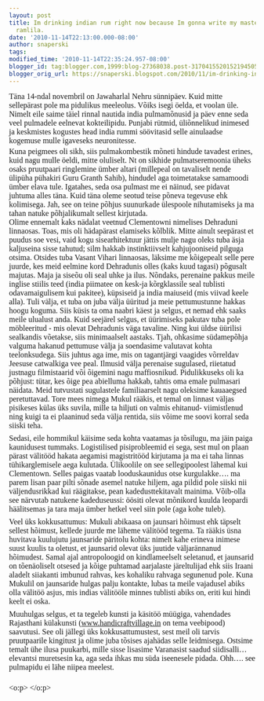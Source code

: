 ```yaml
---
layout: post
title: Im drinking indian rum right now because Im gonna write my master thesis about
  ramlila.
date: '2010-11-14T22:13:00.000-08:00'
author: snaperski
tags: 
modified_time: '2010-11-14T22:35:24.957-08:00'
blogger_id: tag:blogger.com,1999:blog-27368038.post-3170415520152194505
blogger_orig_url: https://snaperski.blogspot.com/2010/11/im-drinking-indian-rum-right-now.html
---
```


<meta equiv="Content-Type" content="text/html; charset=utf-8"><meta name="ProgId" content="Word.Document"><meta name="Generator" content="Microsoft Word 10"><meta name="Originator" content="Microsoft Word 10"><link rel="File-List" href="file:///C:%5CDOCUME%7E1%5CUser%5CLOCALS%7E1%5CTemp%5Cmsohtml1%5C01%5Cclip_filelist.xml"><!--[if gte mso 9]><xml>  <w:worddocument>   <w:view>Normal</w:View>   <w:zoom>0</w:Zoom>   <w:compatibility>    <w:breakwrappedtables/>    <w:snaptogridincell/>    <w:wraptextwithpunct/>    <w:useasianbreakrules/>   </w:Compatibility>   <w:browserlevel>MicrosoftInternetExplorer4</w:BrowserLevel>  </w:WordDocument> </xml><![endif]--><style> <!--  /* Font Definitions */  @font-face 	{font-family:SimSun; 	panose-1:2 1 6 0 3 1 1 1 1 1; 	mso-font-alt:宋体; 	mso-font-charset:134; 	mso-generic-font-family:auto; 	mso-font-format:other; 	mso-font-pitch:variable; 	mso-font-signature:3 135135232 16 0 262145 0;} @font-face 	{font-family:Tahoma; 	panose-1:2 11 6 4 3 5 4 4 2 4; 	mso-font-charset:0; 	mso-generic-font-family:swiss; 	mso-font-pitch:variable; 	mso-font-signature:1627421319 -2147483648 8 0 66047 0;} @font-face 	{font-family:"\@SimSun"; 	panose-1:0 0 0 0 0 0 0 0 0 0; 	mso-font-charset:134; 	mso-generic-font-family:auto; 	mso-font-format:other; 	mso-font-pitch:variable; 	mso-font-signature:3 135135232 16 0 262145 0;}  /* Style Definitions */  p.MsoNormal, li.MsoNormal, div.MsoNormal 	{mso-style-parent:""; 	margin:0in; 	margin-bottom:.0001pt; 	mso-pagination:none; 	mso-layout-grid-align:none; 	text-autospace:none; 	font-size:12.0pt; 	font-family:"Times New Roman"; 	mso-fareast-font-family:SimSun; 	mso-bidi-font-family:Tahoma; 	mso-fareast-language:ZH-CN; 	mso-bidi-language:HI;} p.MsoBodyText, li.MsoBodyText, div.MsoBodyText 	{margin-top:0in; 	margin-right:0in; 	margin-bottom:6.0pt; 	margin-left:0in; 	mso-pagination:none; 	mso-layout-grid-align:none; 	text-autospace:none; 	font-size:12.0pt; 	font-family:"Times New Roman"; 	mso-fareast-font-family:SimSun; 	mso-bidi-font-family:Tahoma; 	mso-fareast-language:ZH-CN; 	mso-bidi-language:HI;} span.Internetlink 	{mso-style-name:"Internet link"; 	mso-style-parent:""; 	font-family:SimSun; 	mso-fareast-font-family:SimSun; 	mso-bidi-font-family:Tahoma; 	color:navy; 	text-decoration:underline; 	text-underline:single;} @page Section1 	{size:8.5in 11.0in; 	margin:56.7pt 56.7pt 56.7pt 56.7pt; 	mso-header-margin:.5in; 	mso-footer-margin:.5in; 	mso-paper-source:0;} div.Section1 	{page:Section1;} @page Section2 	{size:8.5in 11.0in; 	margin:56.7pt 56.7pt 56.7pt 56.7pt; 	mso-header-margin:.5in; 	mso-footer-margin:.5in; 	mso-paper-source:0;} div.Section2 	{page:Section2;} --> </style><!--[if gte mso 10]> <style>  /* Style Definitions */  table.MsoNormalTable 	{mso-style-name:"Table Normal"; 	mso-tstyle-rowband-size:0; 	mso-tstyle-colband-size:0; 	mso-style-noshow:yes; 	mso-style-parent:""; 	mso-padding-alt:0in 5.4pt 0in 5.4pt; 	mso-para-margin:0in; 	mso-para-margin-bottom:.0001pt; 	mso-pagination:widow-orphan; 	font-size:10.0pt; 	font-family:"Times New Roman";} </style> <![endif]-->  <div class="Section1">  <p class="MsoBodyText" style="margin: 3pt 0in 0.0001pt;">Täna 14-ndal novembril on Jawaharlal Nehru sünnipäev.  Kuid mitte sellepärast pole ma pidulikus  meeleolus. Võiks isegi öelda, et voolan üle. Nimelt eile saime täiel rinnal nautida india pulmamõnusid ja päev enne seda veel pulmadele eelnevat kokteilipidu. Punjabi rütmid, üliõnnelikud inimesed ja keskmistes kogustes head india rummi söövitasid selle ainulaadse kogemuse mulle igaveseks neuronitesse.  </p>  <p class="MsoBodyText" style="margin: 3pt 0in 0.0001pt;">Kuna peigmees oli sikh, siis pulmakombestik mõneti hindude tavadest erines, kuid nagu mulle öeldi, mitte oluliselt. Nt on sikhide pulmatseremoonia üheks osaks pruutpaari ringlemine ümber altari (millepeal on tavaliselt nende ülipüha pühakiri Guru Granth Sahib), hindudel aga toimetatakse samamoodi ümber elava tule.  Igatahes, seda osa pulmast me ei näinud, see pidavat juhtuma alles täna. Kuid täna oleme seotud teise põneva tegevuse ehk kolimisega. Jah, see on teine põhjus suunurkade ülespoole nihutamiseks ja ma tahan natuke põhjalikumalt sellest kirjutada. </p>  <p class="MsoBodyText">Olime ennemalt kaks nädalat veetnud Clementowni nimelises Dehraduni linnaosas. Toas, mis oli hädapärast elamiseks kõlblik. Mitte ainult seepärast et puudus soe vesi, vaid kogu sisearhitektuur jättis mulje nagu oleks tuba äsja kaljuseina sisse tahutud; silm hakkab instinktiivselt kahjujooniseid pilguga otsima.  Otsides tuba Vasant Vihari linnaosas, läksime me kõigepealt selle pere juurde, kes meid eelmine kord Dehradunis olles (kaks kuud tagasi) põgusalt majutas. Maja ja siseõu oli seal uhke ja ilus. Nõndaks, perenaine pakkus meile inglise stiilis teed (india piimatee on kesk-ja kõrgklassile seal tublisti odavamaigulisem kui pakitee), küpsiseid ja india maiuseid (mis viivad keele alla). Tuli välja, et tuba on juba välja üüritud ja meie pettumustunne hakkas hoogu koguma. Siis küsis ta oma naabri käest ja selgus, et nemad ehk saaks meile ulualust anda. Kuid seejärel selgus, et üürimiseks pakutav tuba pole möbleeritud - mis olevat Dehradunis väga tavaline. Ning kui üldse üürilisi sealkandis võetakse, siis minimaalselt aastaks. Tjah, ohkasime südamepõhja valguma hakanud pettumuse välja ja soendasime valutavat kohta teelonksudega. Siis juhtus aga ime, mis on tagantjärgi vaagides võrreldav Jeesuse catwalkiga vee peal. Ilmusid välja perenaise sugulased, riietatud justnagu filmistaarid või õigemini nagu maffiosnikud. Pidulikkuseks oli ka põhjust: tütar, kes õige pea abielluma hakkab, tahtis oma emale pulmasari näidata. Meid tutvustati sugulastele familiaarselt nagu oleksime kauaaegsed peretuttavad. Tore mees nimega Mukul rääkis, et temal on linnast väljas pisikeses külas üks suvila, mille ta hiljuti on valmis ehitanud- viimistlenud ning kuigi ta ei plaaninud seda välja rentida, siis võime me soovi korral seda siiski teha.</p>  <p class="MsoBodyText">Sedasi, eile hommikul käisime seda kohta vaatamas ja tõsilugu, ma jäin paiga kaunidusest tummaks. Logistilised pisiprobleemid ei sega, sest mul on plaan pärast välitööd hakata aegamisi magistritööd kirjutama ja ma ei taha linnas tühikarglemisele aega kulutada. Ülikoolile on see sellegipoolest lähemal kui Clementown. Selles paigas vaatab looduskaunidus otse kurgulakke…. ma parem lisan paar pilti sõnade asemel natuke hiljem, aga pildid pole siiski nii väljendusrikkad kui räägitakse, pean kadedusttekitavalt mainima. Võib-olla see närvutab natukene kadeduseussi: öösiti olevat mõnikord kuulda leopardi häälitsemas ja tara maja ümber hetkel veel siin pole (aga kohe tuleb). </p>  <p class="MsoBodyText">Veel üks kokkusattumus: Mukuli abikaasa on jaunsari hõimust ehk täpselt sellest hõimust, kellede juurde me läheme välitööd tegema. Ta rääkis üsna huvitava kuulujutu jaunsaride päritolu kohta: nimelt kahe erineva inimese suust kuulis ta oletust, et jaunsarid olevat üks juutide väljarännanud hõimudest. Samal ajal antropoloogid on kindlameelselt seletanud, et jaunsarid on tõenäoliselt otsesed ja kõige puhtamad aarjalaste järeltulijad ehk siis Iraani aladelt siiakanti imbunud rahvas, kes kohaliku rahvaga segunenud pole.  Kuna Mukulil on jaunsaride hulgas palju kontakte, lubas ta meile vajadusel abiks olla välitöö asjus, mis indias välitööle minnes tublisti abiks on, eriti kui hindi keelt ei oska. </p>  <p class="MsoBodyText">Muuhulgas selgus, et ta tegeleb kunsti ja käsitöö müügiga, vahendades Rajasthani külakunsti (<a href="http://www.handicraftvillage.in/"><span class="Internetlink"><span style=";font-family:&quot;;" >www.handicraftvillage.in</span></span></a> on tema veebipood) saavutusi. See oli jällegi üks kokkusattumustest, sest meil oli tarvis pruutpaarile kingitust ja olime juba tõsises ajahädas selle leidmisega. Ostsime temalt ühe ilusa puukarbi,  mille sisse lisasime Varanasist saadud siidisalli… elevantsi muretsesin ka, aga seda ihkas mu süda iseenesele pidada. Ohh…. see pulmapidu ei lähe niipea meelest.</p>  </div>  <span style=";font-family:&quot;;font-size:12pt;"  >
<br /></span>  <p class="MsoNormal"><o:p> </o:p></p>  